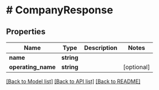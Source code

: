 # # CompanyResponse

## Properties

Name | Type | Description | Notes
------------ | ------------- | ------------- | -------------
**name** | **string** |  | 
**operating_name** | **string** |  | [optional] 

[[Back to Model list]](../../README.md#documentation-for-models) [[Back to API list]](../../README.md#documentation-for-api-endpoints) [[Back to README]](../../README.md)



